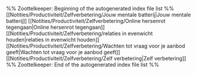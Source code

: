 %% Zoottelkeeper: Beginning of the autogenerated index file list  %%
 [[Notities/Productiviteit/Zelfverbetering/Jouw mentale batterij|Jouw mentale batterij]]
 [[Notities/Productiviteit/Zelfverbetering/Online hersenrot tegengaan|Online hersenrot tegengaan]]
 [[Notities/Productiviteit/Zelfverbetering/relaties in evenwicht houden|relaties in evenwicht houden]]
 [[Notities/Productiviteit/Zelfverbetering/Wachten tot vraag voor je aanbod geeft|Wachten tot vraag voor je aanbod geeft]]
 [[Notities/Productiviteit/Zelfverbetering/Zelf verbetering|Zelf verbetering]]
%% Zoottelkeeper: End of the autogenerated index file list  %%
